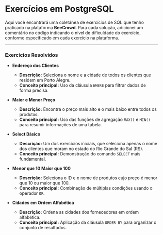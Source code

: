 # Exercícios em PostgreSQL

Aqui você encontrará uma coletânea de exercícios de SQL que tenho praticado na plataforma **BeeCrowd**. Para cada solução, adicionei um comentário no código indicando o nível de dificuldade do exercício, conforme especificado em cada exercício na plataforma.

---

### **Exercícios Resolvidos**

* **Endereço dos Clientes**
    * **Descrição:** Seleciona o nome e a cidade de todos os clientes que residem em Porto Alegre.
    * **Conceito principal:** Uso da cláusula `WHERE` para filtrar dados de forma precisa.

* **Maior e Menor Preço**
    * **Descrição:** Encontra o preço mais alto e o mais baixo entre todos os produtos.
    * **Conceito principal:** Uso das funções de agregação `MAX()` e `MIN()` para resumir informações de uma tabela.

* **Select Básico**
    * **Descrição:** Um dos exercícios iniciais, que seleciona apenas o nome dos clientes que moram no estado do Rio Grande do Sul (RS).
    * **Conceito principal:** Demonstração do comando `SELECT` mais fundamental.

* **Menor que 10 Maior que 100**
    * **Descrição:** Seleciona o ID e o nome de produtos cujo preço é menor que 10 ou maior que 100.
    * **Conceito principal:** Combinação de múltiplas condições usando o operador `OR`.

* **Cidades em Ordem Alfabética**
    * **Descrição:** Ordena as cidades dos fornecedores em ordem alfabética.
    * **Conceito principal:** Aplicação da cláusula `ORDER BY` para organizar o conjunto de resultados.